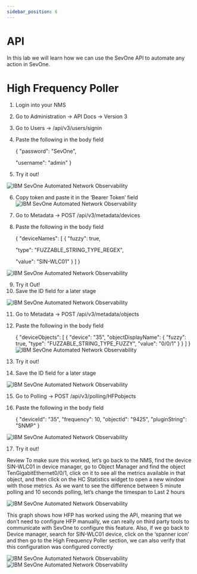 ```yaml
---
sidebar_position: 6
---
```


# API

In this lab we will learn how we can use the SevOne API to automate any action in SevOne.

# High Frequency Poller

1. Login into your NMS
2. Go to Administration -> API Docs -> Version 3
3. Go to Users -> /api/v3/users/signin
4. Paste the following in the body field

    {
    "password": "SevOne",

    "username": "admin"
    }
5. Try it out!

![IBM SevOne Automated Network Observability](img/lab10/lab10-1.png)

6. Copy token and paste it in the ‘Bearer Token’ field
![IBM SevOne Automated Network Observability](img/lab10/lab10-2.png)

7. Go to Metadata -> POST /api/v3/metadata/devices
8. Paste the following in the body field

    {
    "deviceNames": [
    {
    "fuzzy": true,

    "type": "FUZZABLE_STRING_TYPE_REGEX",
    
    "value": "SIN-WLC01"
    }
    ]
    }

![IBM SevOne Automated Network Observability](img/lab10/lab10-3.png)

9. Try it Out!
10. Save the ID field for a later stage

![IBM SevOne Automated Network Observability](img/lab10/lab10-4.png)

11. Go to Metadata -> POST /api/v3/metadata/objects
12. Paste the following in the body field
    
    {
    "deviceObjects": [
    {
    "device": "35",
    "objectDisplayName": {
    "fuzzy": true,
    "type": "FUZZABLE_STRING_TYPE_FUZZY",
    "value": "0/0/1"
    }
    }
    ]
    }
![IBM SevOne Automated Network Observability](img/lab10/lab10-5.png)

13. Try it out!
14. Save the ID field for a later stage

![IBM SevOne Automated Network Observability](img/lab10/lab10-6.png)

15. Go to Polling -> POST /api/v3/polling/HFPobjects
16. Paste the following in the body field

    {
    "deviceId": "35",
    "frequency": 10,
    "objectId": "9425",
    "pluginString": "SNMP"
    }
    
![IBM SevOne Automated Network Observability](img/lab10/lab10-7.png)

17. Try it out!

Review
To make sure this worked, let’s go back to the NMS, find the device SIN-WLC01 in device manager, go to Object Manager and find the object TenGigabitEthernet0/0/1, click on it to see all the metrics available in that object, and then click on the HC Statistics widget to open a new window with those metrics. As we want to see the difference between 5 minute polling and 10 seconds polling, let’s change the timespan to Last 2 hours 

![IBM SevOne Automated Network Observability](img/lab10/lab10-8.png)

This graph shows how HFP has worked using the API, meaning that we don’t need to configure HFP manually, we can really on third party tools to communicate with SevOne to configure this feature. Also, if we go back to Device manager, search for SIN-WLC01 device, click on the ‘spanner icon’ and then go to the High Frequency Poller section, we can also verify that this configuration was configured correctly

![IBM SevOne Automated Network Observability](img/lab10/lab10-9.png)
![IBM SevOne Automated Network Observability](img/lab10/lab10-10.png)
